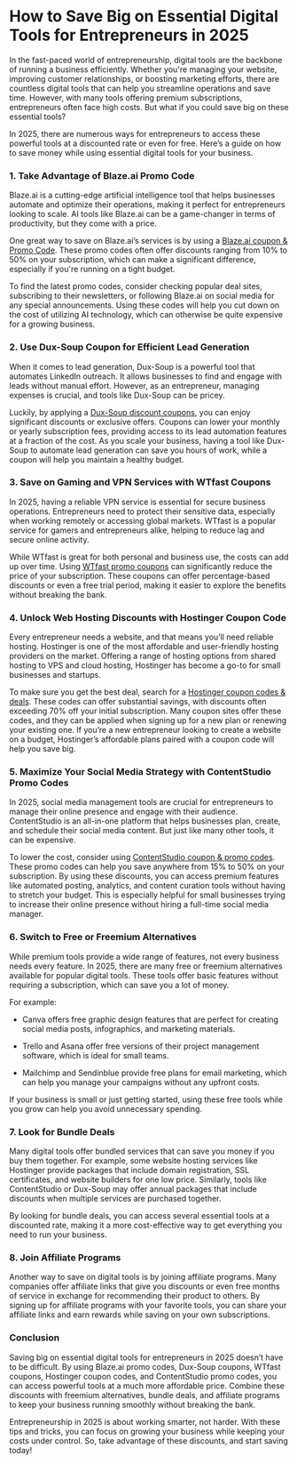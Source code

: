 # How to Save Big on Essential Digital Tools for Entrepreneurs in 2025

In the fast-paced world of entrepreneurship, digital tools are the backbone of running a business efficiently. Whether you're managing your website, improving customer relationships, or boosting marketing efforts, there are countless digital tools that can help you streamline operations and save time. However, with many tools offering premium subscriptions, entrepreneurs often face high costs. But what if you could save big on these essential tools?

In 2025, there are numerous ways for entrepreneurs to access these powerful tools at a discounted rate or even for free. Here’s a guide on how to save money while using essential digital tools for your business.

### 1. Take Advantage of Blaze.ai Promo Code

Blaze.ai is a cutting-edge artificial intelligence tool that helps businesses automate and optimize their operations, making it perfect for entrepreneurs looking to scale. AI tools like Blaze.ai can be a game-changer in terms of productivity, but they come with a price.

One great way to save on Blaze.ai’s services is by using a [Blaze.ai coupon & Promo Code](https://github.com/realshadowx/Blaze.ai/). These promo codes often offer discounts ranging from 10% to 50% on your subscription, which can make a significant difference, especially if you're running on a tight budget.

To find the latest promo codes, consider checking popular deal sites, subscribing to their newsletters, or following Blaze.ai on social media for any special announcements. Using these codes will help you cut down on the cost of utilizing AI technology, which can otherwise be quite expensive for a growing business.

### 2. Use Dux-Soup Coupon for Efficient Lead Generation

When it comes to lead generation, Dux-Soup is a powerful tool that automates LinkedIn outreach. It allows businesses to find and engage with leads without manual effort. However, as an entrepreneur, managing expenses is crucial, and tools like Dux-Soup can be pricey.

Luckily, by applying a [Dux-Soup discount coupons](https://github.com/realshadowx/Dux-Soup/), you can enjoy significant discounts or exclusive offers. Coupons can lower your monthly or yearly subscription fees, providing access to its lead automation features at a fraction of the cost. As you scale your business, having a tool like Dux-Soup to automate lead generation can save you hours of work, while a coupon will help you maintain a healthy budget.

### 3. Save on Gaming and VPN Services with WTfast Coupons

In 2025, having a reliable VPN service is essential for secure business operations. Entrepreneurs need to protect their sensitive data, especially when working remotely or accessing global markets. WTfast is a popular service for gamers and entrepreneurs alike, helping to reduce lag and secure online activity.

While WTfast is great for both personal and business use, the costs can add up over time. Using [WTfast promo coupons](https://github.com/realshadowx/WTFast/) can significantly reduce the price of your subscription. These coupons can offer percentage-based discounts or even a free trial period, making it easier to explore the benefits without breaking the bank.

### 4. Unlock Web Hosting Discounts with Hostinger Coupon Code

Every entrepreneur needs a website, and that means you’ll need reliable hosting. Hostinger is one of the most affordable and user-friendly hosting providers on the market. Offering a range of hosting options from shared hosting to VPS and cloud hosting, Hostinger has become a go-to for small businesses and startups.

To make sure you get the best deal, search for a [Hostinger coupon codes & deals](https://github.com/realshadowx/Hostinger/). These codes can offer substantial savings, with discounts often exceeding 70% off your initial subscription. Many coupon sites offer these codes, and they can be applied when signing up for a new plan or renewing your existing one. If you’re a new entrepreneur looking to create a website on a budget, Hostinger’s affordable plans paired with a coupon code will help you save big.

### 5. Maximize Your Social Media Strategy with ContentStudio Promo Codes

In 2025, social media management tools are crucial for entrepreneurs to manage their online presence and engage with their audience. ContentStudio is an all-in-one platform that helps businesses plan, create, and schedule their social media content. But just like many other tools, it can be expensive.

To lower the cost, consider using [ContentStudio coupon & promo codes](https://github.com/realshadowx/ContentStudio). These promo codes can help you save anywhere from 15% to 50% on your subscription. By using these discounts, you can access premium features like automated posting, analytics, and content curation tools without having to stretch your budget. This is especially helpful for small businesses trying to increase their online presence without hiring a full-time social media manager.

### 6. Switch to Free or Freemium Alternatives

While premium tools provide a wide range of features, not every business needs every feature. In 2025, there are many free or freemium alternatives available for popular digital tools. These tools offer basic features without requiring a subscription, which can save you a lot of money.

For example:

* Canva offers free graphic design features that are perfect for creating social media posts, infographics, and marketing materials.

* Trello and Asana offer free versions of their project management software, which is ideal for small teams.

* Mailchimp and Sendinblue provide free plans for email marketing, which can help you manage your campaigns without any upfront costs.

If your business is small or just getting started, using these free tools while you grow can help you avoid unnecessary spending.

### 7. Look for Bundle Deals

Many digital tools offer bundled services that can save you money if you buy them together. For example, some website hosting services like Hostinger provide packages that include domain registration, SSL certificates, and website builders for one low price. Similarly, tools like ContentStudio or Dux-Soup may offer annual packages that include discounts when multiple services are purchased together.

By looking for bundle deals, you can access several essential tools at a discounted rate, making it a more cost-effective way to get everything you need to run your business.

### 8. Join Affiliate Programs

Another way to save on digital tools is by joining affiliate programs. Many companies offer affiliate links that give you discounts or even free months of service in exchange for recommending their product to others. By signing up for affiliate programs with your favorite tools, you can share your affiliate links and earn rewards while saving on your own subscriptions.

### Conclusion

Saving big on essential digital tools for entrepreneurs in 2025 doesn’t have to be difficult. By using Blaze.ai promo codes, Dux-Soup coupons, WTfast coupons, Hostinger coupon codes, and ContentStudio promo codes, you can access powerful tools at a much more affordable price. Combine these discounts with freemium alternatives, bundle deals, and affiliate programs to keep your business running smoothly without breaking the bank.

Entrepreneurship in 2025 is about working smarter, not harder. With these tips and tricks, you can focus on growing your business while keeping your costs under control. So, take advantage of these discounts, and start saving today!
